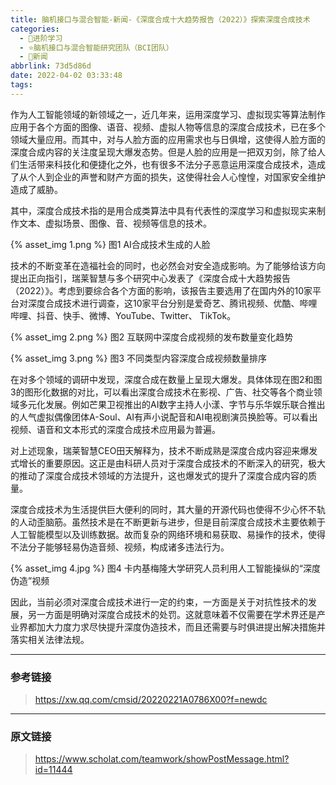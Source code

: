 ```yaml
---
title: 脑机接口与混合智能-新闻-《深度合成十大趋势报告（2022）》探索深度合成技术
categories:
  - 🌙进阶学习
  - ⭐脑机接口与混合智能研究团队（BCI团队）
  - 💫新闻
abbrlink: 73d5d86d
date: 2022-04-02 03:33:48
tags:
---
```


作为人工智能领域的新领域之一，近几年来，运用深度学习、虚拟现实等算法制作应用于各个方面的图像、语音、视频、虚拟人物等信息的深度合成技术，已在多个领域大量应用。而其中，对与人脸方面的应用需求也与日俱增，这使得人脸方面的深度合成内容的关注度呈现大爆发态势。但是人脸的应用是一把双刃剑，除了给人们生活带来科技化和便捷化之外，也有很多不法分子恶意运用深度合成技术，造成了从个人到企业的声誉和财产方面的损失，这使得社会人心惶惶，对国家安全维护造成了威胁。

其中，深度合成技术指的是用合成类算法中具有代表性的深度学习和虚拟现实来制作文本、虚拟场景、图像、音、视频等信息的技术。

{% asset_img 1.png %}
图1 AI合成技术生成的人脸

<!--more-->

技术的不断变革在造福社会的同时，也必然会对安全造成影响。为了能够给该方向提出正向指引，瑞莱智慧与多个研究中心发表了《深度合成十大趋势报告（2022）》。考虑到要综合各个方面的影响，该报告主要选用了在国内外的10家平台对深度合成技术进行调查，这10家平台分别是爱奇艺、腾讯视频、优酷、哔哩哔哩、抖音、快手、微博、YouTube、Twitter、 TikTok。

{% asset_img 2.png %}
图2 互联网中深度合成视频的发布数量变化趋势

{% asset_img 3.png %}
图3 不同类型内容深度合成视频数量排序

在对多个领域的调研中发现，深度合成在数量上呈现大爆发。具体体现在图2和图3的图形化数据的对比，可以看出深度合成技术在影视、广告、社交等各个商业领域多元化发展。例如芒果卫视推出的AI数字主持人小漾、字节与乐华娱乐联合推出的人气虚拟偶像团体A-Soul、AI有声小说配音和AI电视剧演员换脸等。可以看出视频、语音和文本形式的深度合成技术应用最为普遍。

对上述现象，瑞莱智慧CEO田天解释为，技术不断成熟是深度合成内容迎来爆发式增长的重要原因。这正是由科研人员对于深度合成技术的不断深入的研究，极大的推动了深度合成技术领域的方法提升，这也爆发式的提升了深度合成内容的质量。

深度合成技术为生活提供巨大便利的同时，其大量的开源代码也使得不少心怀不轨的人动歪脑筋。虽然技术是在不断更新与进步，但是目前深度合成技术主要依赖于人工智能模型以及训练数据。故而复杂的网络环境和易获取、易操作的技术，使得不法分子能够轻易伪造音频、视频，构成诸多违法行为。

{% asset_img 4.jpg %}
图4 卡内基梅隆大学研究人员利用人工智能操纵的“深度伪造”视频

因此，当前必须对深度合成技术进行一定的约束，一方面是关于对抗性技术的发展，另一方面是明确对深度合成技术的处罚。这就意味着不仅需要在学术界还是产业界都加大力度力求尽快提升深度伪造技术，而且还需要与时俱进提出解决措施并落实相关法律法规。

***

### 参考链接

> <https://xw.qq.com/cmsid/20220221A0786X00?f=newdc>

***

### 原文链接

> <https://www.scholat.com/teamwork/showPostMessage.html?id=11444>
